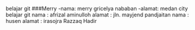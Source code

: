 
belajar git 
###Merry
-nama: merry gricelya nababan
-alamat: medan city
belajar git
nama   : afrizal aminulloh
alamat : jln. mayjend pandjaitan
nama : husen
alamat : irasojra
Razzaq Hadir
